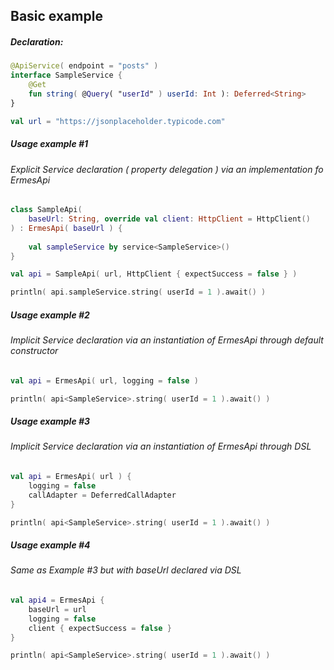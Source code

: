 ## Basic example

##### Declaration:

```kotlin
@ApiService( endpoint = "posts" )
interface SampleService {
    @Get
    fun string( @Query( "userId" ) userId: Int ): Deferred<String>
}

val url = "https://jsonplaceholder.typicode.com"
```

##### Usage example #1

###### Explicit Service declaration ( property delegation ) via an implementation fo ErmesApi

```kotlin
class SampleApi( 
    baseUrl: String, override val client: HttpClient = HttpClient()
) : ErmesApi( baseUrl ) {
    
    val sampleService by service<SampleService>()
}

val api = SampleApi( url, HttpClient { expectSuccess = false } )

println( api.sampleService.string( userId = 1 ).await() )
```

##### Usage example #2

###### Implicit Service declaration via an instantiation of ErmesApi through default constructor

```kotlin
val api = ErmesApi( url, logging = false )

println( api<SampleService>.string( userId = 1 ).await() )
```

##### Usage example #3

###### Implicit Service declaration via an instantiation of ErmesApi through DSL

```kotlin
val api = ErmesApi( url ) {
    logging = false
    callAdapter = DeferredCallAdapter
}

println( api<SampleService>.string( userId = 1 ).await() )
```

##### Usage example #4

###### Same as Example #3 but with baseUrl declared via DSL

```kotlin
val api4 = ErmesApi {
    baseUrl = url
    logging = false
    client { expectSuccess = false }
}

println( api<SampleService>.string( userId = 1 ).await() )
```